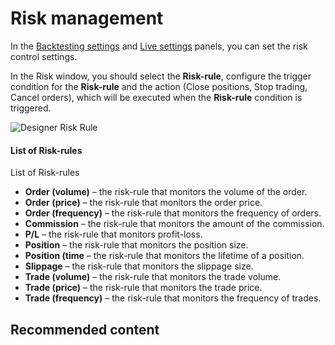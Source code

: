 # Risk management

In the [Backtesting settings](Designer_Properties_emulation.md) and [Live settings](Designer_Properties_Live.md) panels, you can set the risk control settings.

In the Risk window, you should select the **Risk\-rule**, configure the trigger condition for the **Risk\-rule** and the action (Close positions, Stop trading, Cancel orders), which will be executed when the **Risk\-rule** condition is triggered.

![Designer Risk Rule](~/images/Designer_Risk_Rule.png)

#### List of Risk\-rules

List of Risk\-rules

- **Order (volume)** – the risk\-rule that monitors the volume of the order.
- **Order (price)** – the risk\-rule that monitors the order price.
- **Order (frequency)** – the risk\-rule that monitors the frequency of orders.
- **Commission** – the risk\-rule that monitors the amount of the commission.
- **P\/L** – the risk\-rule that monitors profit\-loss.
- **Position** – the risk\-rule that monitors the position size.
- **Position (time** – the risk\-rule that monitors the lifetime of a position.
- **Slippage** – the risk\-rule that monitors the slippage size.
- **Trade (volume)** – the risk\-rule that monitors the trade volume.
- **Trade (price)** – the risk\-rule that monitors the trade price.
- **Trade (frequency)** – the risk\-rule that monitors the frequency of trades.

## Recommended content
